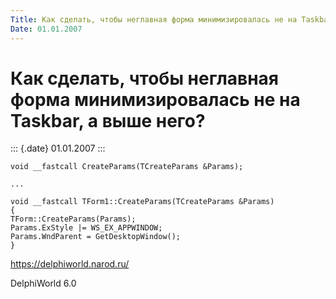```yaml
---
Title: Как сделать, чтобы неглавная форма минимизировалась не на Taskbar, а выше него?
Date: 01.01.2007
---
```


Как сделать, чтобы неглавная форма минимизировалась не на Taskbar, а выше него?
===============================================================================

::: {.date}
01.01.2007
:::

    void __fastcall CreateParams(TCreateParams &Params);
     
    ...
     
    void __fastcall TForm1::CreateParams(TCreateParams &Params)
    {
    TForm::CreateParams(Params);
    Params.ExStyle |= WS_EX_APPWINDOW;
    Params.WndParent = GetDesktopWindow();
    }
     

<https://delphiworld.narod.ru/>

DelphiWorld 6.0
